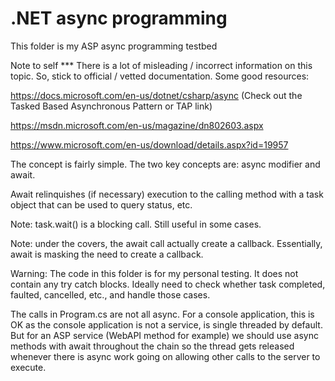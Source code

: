 # .NET async programming

This folder is my ASP async programming testbed

Note to self ***
There is a lot of misleading / incorrect information on this topic. So, stick to
official / vetted documentation. Some good resources:

https://docs.microsoft.com/en-us/dotnet/csharp/async
(Check out the Tasked Based Asynchronous Pattern or TAP link)

https://msdn.microsoft.com/en-us/magazine/dn802603.aspx

https://www.microsoft.com/en-us/download/details.aspx?id=19957 

The concept is fairly simple. The two key concepts are: async modifier and await.

Await relinquishes (if necessary) execution to the calling method with a task object that can be used to query status, etc.

Note: task.wait() is a blocking call. Still useful in some cases.

Note: under the covers, the await call actually create a callback. Essentially, await is masking the need to create a callback.

Warning: The code in this folder is for my personal testing. It does not contain
any try catch blocks. Ideally need to check whether task completed, faulted, 
cancelled, etc., and handle those cases. 

The calls in Program.cs are not all async. For a console application, this is OK as the console application is not a service, is single threaded by default. But for an ASP service (WebAPI method for example) we should use async methods with await throughout the chain so the thread gets released whenever there is async work going on allowing other calls to the server to execute.

